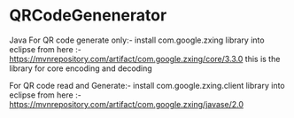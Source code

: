 # QRCodeGenenerator

Java For QR code generate only:- install com.google.zxing library into eclipse from here :- https://mvnrepository.com/artifact/com.google.zxing/core/3.3.0 this is the library for core encoding and decoding

For QR code read and Generate:- install com.google.zxing.client library into eclipse from here :- https://mvnrepository.com/artifact/com.google.zxing/javase/2.0
